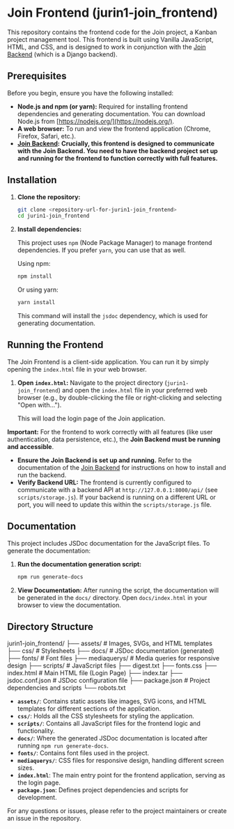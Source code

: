# Join Frontend (jurin1-join_frontend)

This repository contains the frontend code for the Join project, a Kanban project management tool. This frontend is built using Vanilla JavaScript, HTML, and CSS, and is designed to work in conjunction with the [Join Backend](https://github.com/jurin1/join_backend) (which is a Django backend).

## Prerequisites

Before you begin, ensure you have the following installed:

*   **Node.js and npm (or yarn):**  Required for installing frontend dependencies and generating documentation. You can download Node.js from [https://nodejs.org/](https://nodejs.org/).
*   **A web browser:**  To run and view the frontend application (Chrome, Firefox, Safari, etc.).
*   **[Join Backend](https://github.com/jurin1/join_backend):**  **Crucially, this frontend is designed to communicate with the Join Backend. You need to have the backend project set up and running for the frontend to function correctly with full features.**

## Installation

1.  **Clone the repository:**

    ```bash
    git clone <repository-url-for-jurin1-join_frontend>
    cd jurin1-join_frontend
    ```

2.  **Install dependencies:**

    This project uses `npm` (Node Package Manager) to manage frontend dependencies. If you prefer `yarn`, you can use that as well.

    Using npm:

    ```bash
    npm install
    ```

    Or using yarn:

    ```bash
    yarn install
    ```
    This command will install the `jsdoc` dependency, which is used for generating documentation.

## Running the Frontend

The Join Frontend is a client-side application. You can run it by simply opening the `index.html` file in your web browser.

1.  **Open `index.html`:** Navigate to the project directory (`jurin1-join_frontend`) and open the `index.html` file in your preferred web browser (e.g., by double-clicking the file or right-clicking and selecting "Open with...").

    This will load the login page of the Join application.

**Important:** For the frontend to work correctly with all features (like user authentication, data persistence, etc.), the **Join Backend must be running and accessible**.

*   **Ensure the Join Backend is set up and running.**  Refer to the documentation of the [Join Backend](link-to-join_backend_repository-if-available) for instructions on how to install and run the backend.
*   **Verify Backend URL:** The frontend is currently configured to communicate with a backend API at `http://127.0.0.1:8000/api/` (see `scripts/storage.js`). If your backend is running on a different URL or port, you will need to update this within the `scripts/storage.js` file.

## Documentation

This project includes JSDoc documentation for the JavaScript files. To generate the documentation:

1.  **Run the documentation generation script:**

    ```bash
    npm run generate-docs
    ```

2.  **View Documentation:** After running the script, the documentation will be generated in the `docs/` directory. Open `docs/index.html` in your browser to view the documentation.

## Directory Structure
jurin1-join_frontend/
├── assets/ # Images, SVGs, and HTML templates
├── css/ # Stylesheets
├── docs/ # JSDoc documentation (generated)
├── fonts/ # Font files
├── mediaquerys/ # Media queries for responsive design
├── scripts/ # JavaScript files
├── digest.txt
├── fonts.css
├── index.html # Main HTML file (Login Page)
├── index.tar
├── jsdoc.conf.json # JSDoc configuration file
├── package.json # Project dependencies and scripts
└── robots.txt


*   **`assets/`**: Contains static assets like images, SVG icons, and HTML templates for different sections of the application.
*   **`css/`**: Holds all the CSS stylesheets for styling the application.
*   **`scripts/`**: Contains all JavaScript files for the frontend logic and functionality.
*   **`docs/`**:  Where the generated JSDoc documentation is located after running `npm run generate-docs`.
*   **`fonts/`**: Contains font files used in the project.
*   **`mediaquerys/`**:  CSS files for responsive design, handling different screen sizes.
*   **`index.html`**: The main entry point for the frontend application, serving as the login page.
*   **`package.json`**:  Defines project dependencies and scripts for development.


For any questions or issues, please refer to the project maintainers or create an issue in the repository.
